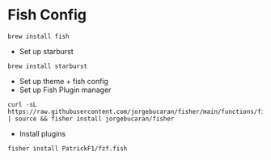 # Fish Config
```
brew install fish
```
- Set up starburst
```
brew install starburst
```
  - Set up theme + fish config
- Set up Fish Plugin manager
```
curl -sL https://raw.githubusercontent.com/jorgebucaran/fisher/main/functions/fisher.fish | source && fisher install jorgebucaran/fisher
```
- Install plugins
```
fisher install PatrickF1/fzf.fish

```
